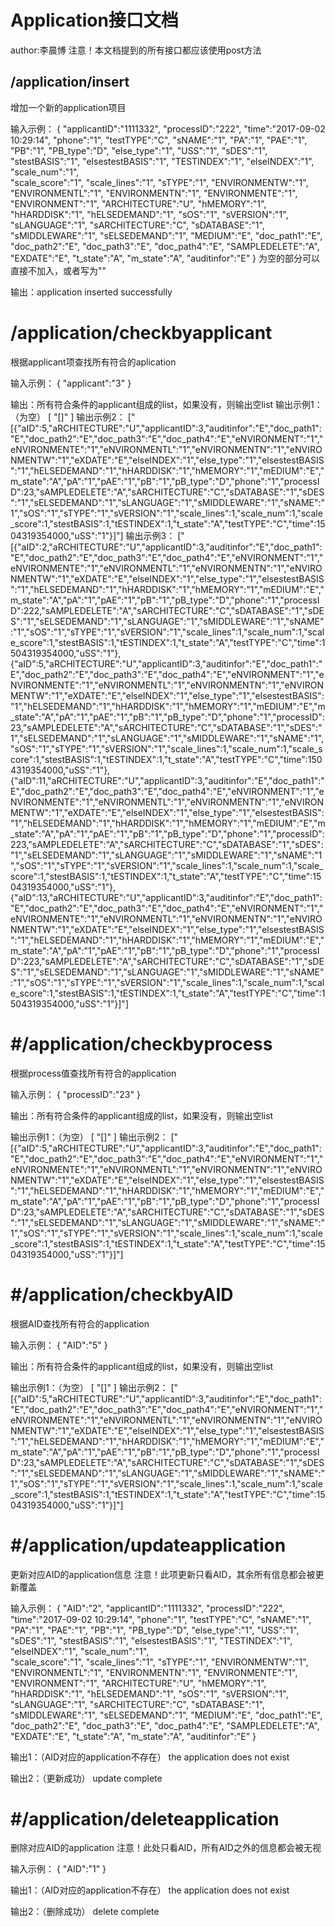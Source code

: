 # Application接口文档
author:李晨博
注意！本文档提到的所有接口都应该使用post方法
## /application/insert
增加一个新的application项目

输入示例：
{
    "applicantID":"1111332",
    "processID":"222",
    "time":"2017-09-02 10:29:14",
    "phone":"1",
    "testTYPE":"C",
    "sNAME":"1",
    "PA":"1",
    "PAE":"1",
    "PB":"1",
    "PB_type":"D",
    "else_type":"1",
    "USS":"1",
    "sDES":"1",
    "stestBASIS":"1",
    "elsestestBASIS":"1",
    "TESTINDEX":"1",
    "elseINDEX":"1",
    "scale_num":"1",    
    "scale_score":"1",
    "scale_lines":"1",
    "sTYPE":"1",
    "ENVIRONMENTW":"1",
    "ENVIRONMENTL":"1",
    "ENVIRONMENTN":"1",
    "ENVIRONMENTE":"1",
    "ENVIRONMENT":"1",
    "ARCHITECTURE":"U",
    "hMEMORY":"1",
    "hHARDDISK":"1",
    "hELSEDEMAND":"1",
    "sOS":"1",
    "sVERSION":"1",
    "sLANGUAGE":"1",
    "sARCHITECTURE":"C",
    "sDATABASE":"1",
    "sMIDDLEWARE":"1",
    "sELSEDEMAND":"1",
    "MEDIUM":"E",
    "doc_path1":"E",
    "doc_path2":"E",
    "doc_path3":"E",
    "doc_path4":"E",
    "SAMPLEDELETE":"A",
    "EXDATE":"E",
    "t_state":"A",
    "m_state":"A",
    "auditinfor":"E"
}
为空的部分可以直接不加入，或者写为""

输出：application inserted successfully

# /application/checkbyapplicant
根据applicant项查找所有符合的aplication

输入示例：
{
    "applicant":"3"
}

输出：所有符合条件的applicant组成的list，如果没有，则输出空list
输出示例1：（为空）
[
    "[]"
]
输出示例2：
["[{\"aID\":5,\"aRCHITECTURE\":\"U\",\"applicantID\":3,\"auditinfor\":\"E\",\"doc_path1\":\"E\",\"doc_path2\":\"E\",\"doc_path3\":\"E\",\"doc_path4\":\"E\",\"eNVIRONMENT\":\"1\",\"eNVIRONMENTE\":\"1\",\"eNVIRONMENTL\":\"1\",\"eNVIRONMENTN\":\"1\",\"eNVIRONMENTW\":\"1\",\"eXDATE\":\"E\",\"elseINDEX\":\"1\",\"else_type\":\"1\",\"elsestestBASIS\":\"1\",\"hELSEDEMAND\":\"1\",\"hHARDDISK\":\"1\",\"hMEMORY\":\"1\",\"mEDIUM\":\"E\",\"m_state\":\"A\",\"pA\":\"1\",\"pAE\":\"1\",\"pB\":\"1\",\"pB_type\":\"D\",\"phone\":\"1\",\"processID\":23,\"sAMPLEDELETE\":\"A\",\"sARCHITECTURE\":\"C\",\"sDATABASE\":\"1\",\"sDES\":\"1\",\"sELSEDEMAND\":\"1\",\"sLANGUAGE\":\"1\",\"sMIDDLEWARE\":\"1\",\"sNAME\":\"1\",\"sOS\":\"1\",\"sTYPE\":\"1\",\"sVERSION\":\"1\",\"scale_lines\":1,\"scale_num\":1,\"scale_score\":1,\"stestBASIS\":1,\"tESTINDEX\":1,\"t_state\":\"A\",\"testTYPE\":\"C\",\"time\":1504319354000,\"uSS\":\"1\"}]"]
输出示例3：
["[{\"aID\":2,\"aRCHITECTURE\":\"U\",\"applicantID\":3,\"auditinfor\":\"E\",\"doc_path1\":\"E\",\"doc_path2\":\"E\",\"doc_path3\":\"E\",\"doc_path4\":\"E\",\"eNVIRONMENT\":\"1\",\"eNVIRONMENTE\":\"1\",\"eNVIRONMENTL\":\"1\",\"eNVIRONMENTN\":\"1\",\"eNVIRONMENTW\":\"1\",\"eXDATE\":\"E\",\"elseINDEX\":\"1\",\"else_type\":\"1\",\"elsestestBASIS\":\"1\",\"hELSEDEMAND\":\"1\",\"hHARDDISK\":\"1\",\"hMEMORY\":\"1\",\"mEDIUM\":\"E\",\"m_state\":\"A\",\"pA\":\"1\",\"pAE\":\"1\",\"pB\":\"1\",\"pB_type\":\"D\",\"phone\":\"1\",\"processID\":222,\"sAMPLEDELETE\":\"A\",\"sARCHITECTURE\":\"C\",\"sDATABASE\":\"1\",\"sDES\":\"1\",\"sELSEDEMAND\":\"1\",\"sLANGUAGE\":\"1\",\"sMIDDLEWARE\":\"1\",\"sNAME\":\"1\",\"sOS\":\"1\",\"sTYPE\":\"1\",\"sVERSION\":\"1\",\"scale_lines\":1,\"scale_num\":1,\"scale_score\":1,\"stestBASIS\":1,\"tESTINDEX\":1,\"t_state\":\"A\",\"testTYPE\":\"C\",\"time\":1504319354000,\"uSS\":\"1\"},{\"aID\":5,\"aRCHITECTURE\":\"U\",\"applicantID\":3,\"auditinfor\":\"E\",\"doc_path1\":\"E\",\"doc_path2\":\"E\",\"doc_path3\":\"E\",\"doc_path4\":\"E\",\"eNVIRONMENT\":\"1\",\"eNVIRONMENTE\":\"1\",\"eNVIRONMENTL\":\"1\",\"eNVIRONMENTN\":\"1\",\"eNVIRONMENTW\":\"1\",\"eXDATE\":\"E\",\"elseINDEX\":\"1\",\"else_type\":\"1\",\"elsestestBASIS\":\"1\",\"hELSEDEMAND\":\"1\",\"hHARDDISK\":\"1\",\"hMEMORY\":\"1\",\"mEDIUM\":\"E\",\"m_state\":\"A\",\"pA\":\"1\",\"pAE\":\"1\",\"pB\":\"1\",\"pB_type\":\"D\",\"phone\":\"1\",\"processID\":23,\"sAMPLEDELETE\":\"A\",\"sARCHITECTURE\":\"C\",\"sDATABASE\":\"1\",\"sDES\":\"1\",\"sELSEDEMAND\":\"1\",\"sLANGUAGE\":\"1\",\"sMIDDLEWARE\":\"1\",\"sNAME\":\"1\",\"sOS\":\"1\",\"sTYPE\":\"1\",\"sVERSION\":\"1\",\"scale_lines\":1,\"scale_num\":1,\"scale_score\":1,\"stestBASIS\":1,\"tESTINDEX\":1,\"t_state\":\"A\",\"testTYPE\":\"C\",\"time\":1504319354000,\"uSS\":\"1\"},{\"aID\":11,\"aRCHITECTURE\":\"U\",\"applicantID\":3,\"auditinfor\":\"E\",\"doc_path1\":\"E\",\"doc_path2\":\"E\",\"doc_path3\":\"E\",\"doc_path4\":\"E\",\"eNVIRONMENT\":\"1\",\"eNVIRONMENTE\":\"1\",\"eNVIRONMENTL\":\"1\",\"eNVIRONMENTN\":\"1\",\"eNVIRONMENTW\":\"1\",\"eXDATE\":\"E\",\"elseINDEX\":\"1\",\"else_type\":\"1\",\"elsestestBASIS\":\"1\",\"hELSEDEMAND\":\"1\",\"hHARDDISK\":\"1\",\"hMEMORY\":\"1\",\"mEDIUM\":\"E\",\"m_state\":\"A\",\"pA\":\"1\",\"pAE\":\"1\",\"pB\":\"1\",\"pB_type\":\"D\",\"phone\":\"1\",\"processID\":223,\"sAMPLEDELETE\":\"A\",\"sARCHITECTURE\":\"C\",\"sDATABASE\":\"1\",\"sDES\":\"1\",\"sELSEDEMAND\":\"1\",\"sLANGUAGE\":\"1\",\"sMIDDLEWARE\":\"1\",\"sNAME\":\"1\",\"sOS\":\"1\",\"sTYPE\":\"1\",\"sVERSION\":\"1\",\"scale_lines\":1,\"scale_num\":1,\"scale_score\":1,\"stestBASIS\":1,\"tESTINDEX\":1,\"t_state\":\"A\",\"testTYPE\":\"C\",\"time\":1504319354000,\"uSS\":\"1\"},{\"aID\":13,\"aRCHITECTURE\":\"U\",\"applicantID\":3,\"auditinfor\":\"E\",\"doc_path1\":\"E\",\"doc_path2\":\"E\",\"doc_path3\":\"E\",\"doc_path4\":\"E\",\"eNVIRONMENT\":\"1\",\"eNVIRONMENTE\":\"1\",\"eNVIRONMENTL\":\"1\",\"eNVIRONMENTN\":\"1\",\"eNVIRONMENTW\":\"1\",\"eXDATE\":\"E\",\"elseINDEX\":\"1\",\"else_type\":\"1\",\"elsestestBASIS\":\"1\",\"hELSEDEMAND\":\"1\",\"hHARDDISK\":\"1\",\"hMEMORY\":\"1\",\"mEDIUM\":\"E\",\"m_state\":\"A\",\"pA\":\"1\",\"pAE\":\"1\",\"pB\":\"1\",\"pB_type\":\"D\",\"phone\":\"1\",\"processID\":223,\"sAMPLEDELETE\":\"A\",\"sARCHITECTURE\":\"C\",\"sDATABASE\":\"1\",\"sDES\":\"1\",\"sELSEDEMAND\":\"1\",\"sLANGUAGE\":\"1\",\"sMIDDLEWARE\":\"1\",\"sNAME\":\"1\",\"sOS\":\"1\",\"sTYPE\":\"1\",\"sVERSION\":\"1\",\"scale_lines\":1,\"scale_num\":1,\"scale_score\":1,\"stestBASIS\":1,\"tESTINDEX\":1,\"t_state\":\"A\",\"testTYPE\":\"C\",\"time\":1504319354000,\"uSS\":\"1\"}]"]

# #/application/checkbyprocess
根据process值查找所有符合的application

输入示例：
{
    "processID":"23"
}

输出：所有符合条件的applicant组成的list，如果没有，则输出空list

输出示例1：（为空）
[
    "[]"
]
输出示例2：
["[{\"aID\":5,\"aRCHITECTURE\":\"U\",\"applicantID\":3,\"auditinfor\":\"E\",\"doc_path1\":\"E\",\"doc_path2\":\"E\",\"doc_path3\":\"E\",\"doc_path4\":\"E\",\"eNVIRONMENT\":\"1\",\"eNVIRONMENTE\":\"1\",\"eNVIRONMENTL\":\"1\",\"eNVIRONMENTN\":\"1\",\"eNVIRONMENTW\":\"1\",\"eXDATE\":\"E\",\"elseINDEX\":\"1\",\"else_type\":\"1\",\"elsestestBASIS\":\"1\",\"hELSEDEMAND\":\"1\",\"hHARDDISK\":\"1\",\"hMEMORY\":\"1\",\"mEDIUM\":\"E\",\"m_state\":\"A\",\"pA\":\"1\",\"pAE\":\"1\",\"pB\":\"1\",\"pB_type\":\"D\",\"phone\":\"1\",\"processID\":23,\"sAMPLEDELETE\":\"A\",\"sARCHITECTURE\":\"C\",\"sDATABASE\":\"1\",\"sDES\":\"1\",\"sELSEDEMAND\":\"1\",\"sLANGUAGE\":\"1\",\"sMIDDLEWARE\":\"1\",\"sNAME\":\"1\",\"sOS\":\"1\",\"sTYPE\":\"1\",\"sVERSION\":\"1\",\"scale_lines\":1,\"scale_num\":1,\"scale_score\":1,\"stestBASIS\":1,\"tESTINDEX\":1,\"t_state\":\"A\",\"testTYPE\":\"C\",\"time\":1504319354000,\"uSS\":\"1\"}]"]

# #/application/checkbyAID
根据AID查找所有符合的application

输入示例：
{
    "AID":"5"
}

输出：所有符合条件的applicant组成的list，如果没有，则输出空list

输出示例1：（为空）
[
    "[]"
]
输出示例2：
["[{\"aID\":5,\"aRCHITECTURE\":\"U\",\"applicantID\":3,\"auditinfor\":\"E\",\"doc_path1\":\"E\",\"doc_path2\":\"E\",\"doc_path3\":\"E\",\"doc_path4\":\"E\",\"eNVIRONMENT\":\"1\",\"eNVIRONMENTE\":\"1\",\"eNVIRONMENTL\":\"1\",\"eNVIRONMENTN\":\"1\",\"eNVIRONMENTW\":\"1\",\"eXDATE\":\"E\",\"elseINDEX\":\"1\",\"else_type\":\"1\",\"elsestestBASIS\":\"1\",\"hELSEDEMAND\":\"1\",\"hHARDDISK\":\"1\",\"hMEMORY\":\"1\",\"mEDIUM\":\"E\",\"m_state\":\"A\",\"pA\":\"1\",\"pAE\":\"1\",\"pB\":\"1\",\"pB_type\":\"D\",\"phone\":\"1\",\"processID\":23,\"sAMPLEDELETE\":\"A\",\"sARCHITECTURE\":\"C\",\"sDATABASE\":\"1\",\"sDES\":\"1\",\"sELSEDEMAND\":\"1\",\"sLANGUAGE\":\"1\",\"sMIDDLEWARE\":\"1\",\"sNAME\":\"1\",\"sOS\":\"1\",\"sTYPE\":\"1\",\"sVERSION\":\"1\",\"scale_lines\":1,\"scale_num\":1,\"scale_score\":1,\"stestBASIS\":1,\"tESTINDEX\":1,\"t_state\":\"A\",\"testTYPE\":\"C\",\"time\":1504319354000,\"uSS\":\"1\"}]"]

# #/application/updateapplication
更新对应AID的application信息
注意！此项更新只看AID，其余所有信息都会被更新覆盖

输入示例：
{
    "AID":"2",
    "applicantID":"1111332",
    "processID":"222",
    "time":"2017-09-02 10:29:14",
    "phone":"1",
    "testTYPE":"C",
    "sNAME":"1",
    "PA":"1",
    "PAE":"1",
    "PB":"1",
    "PB_type":"D",
    "else_type":"1",
    "USS":"1",
    "sDES":"1",
    "stestBASIS":"1",
    "elsestestBASIS":"1",
    "TESTINDEX":"1",
    "elseINDEX":"1",
    "scale_num":"1",    
    "scale_score":"1",
    "scale_lines":"1",
    "sTYPE":"1",
    "ENVIRONMENTW":"1",
    "ENVIRONMENTL":"1",
    "ENVIRONMENTN":"1",
    "ENVIRONMENTE":"1",
    "ENVIRONMENT":"1",
    "ARCHITECTURE":"U",
    "hMEMORY":"1",
    "hHARDDISK":"1",
    "hELSEDEMAND":"1",
    "sOS":"1",
    "sVERSION":"1",
    "sLANGUAGE":"1",
    "sARCHITECTURE":"C",
    "sDATABASE":"1",
    "sMIDDLEWARE":"1",
    "sELSEDEMAND":"1",
    "MEDIUM":"E",
    "doc_path1":"E",
    "doc_path2":"E",
    "doc_path3":"E",
    "doc_path4":"E",
    "SAMPLEDELETE":"A",
    "EXDATE":"E",
    "t_state":"A",
    "m_state":"A",
    "auditinfor":"E"
}

输出1：（AID对应的application不存在）
the application does not exist

输出2：（更新成功）
update complete

# #/application/deleteapplication
删除对应AID的application
注意！此处只看AID，所有AID之外的信息都会被无视

输入示例：
{
    "AID":"1"
}

输出1：（AID对应的application不存在）
the application does not exist

输出2：（删除成功）
delete complete